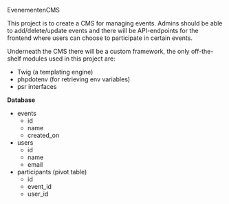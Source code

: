 EvenementenCMS

This project is to create a CMS for managing events. 
Admins should be able to add/delete/update events and there will
be API-endpoints for the frontend where users can choose to
participate in certain events.

Underneath the CMS there will be a custom framework, the only off-the-shelf
modules used in this project are:
- Twig (a templating engine)
- phpdotenv (for retrieving env variables)
- psr interfaces

**Database**

- events
  - id
  - name
  - created_on
- users
  - id
  - name
  - email
- participants (pivot table)
  - id
  - event_id
  - user_id